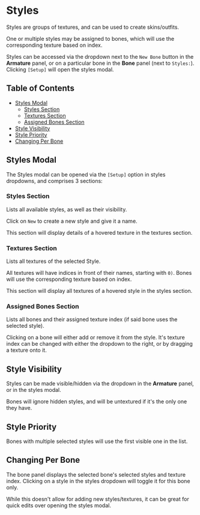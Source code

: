 # Styles

Styles are groups of textures, and can be used to create skins/outfits.

One or multiple styles may be assigned to bones, which will use the
corresponding texture based on index.

Styles can be accessed via the dropdown next to the `New Bone` button in the
**Armature** panel, or on a particular bone in the **Bone** panel (next to
`Styles:`). Clicking `[Setup]` will open the styles modal.

## Table of Contents

- [Styles Modal](#styles-modal)
  - [Styles Section](#styles-section)
  - [Textures Section](#textures-section)
  - [Assigned Bones Section](#assigned-bones-section)
- [Style Visibility](#styles-visibility)
- [Style Priority](#styles-priority)
- [Changing Per Bone](#changing-per-bone)

## Styles Modal

The Styles modal can be opened via the `[Setup]` option in styles dropdowns, and
comprises 3 sections:

### Styles Section

Lists all available styles, as well as their visibility.

Click on `New` to create a new style and give it a name.

This section will display details of a hovered texture in the textures section.

### Textures Section

Lists all textures of the selected Style.

All textures will have indices in front of their names, starting with `0)`.
Bones will use the corresponding texture based on index.

This section will display all textures of a hovered style in the styles section.

### Assigned Bones Section

Lists all bones and their assigned texture index (if said bone uses the selected
style).

Clicking on a bone will either add or remove it from the style. It's texture
index can be changed with either the dropdown to the right, or by dragging a
texture onto it.

## Style Visibility

Styles can be made visible/hidden via the dropdown in the **Armature** panel, or
in the styles modal.

Bones will ignore hidden styles, and will be untextured if it's the only one
they have.

## Style Priority

Bones with multiple selected styles will use the first visible one in the list.

## Changing Per Bone

The bone panel displays the selected bone's selected styles and texture index.
Clicking on a style in the styles dropdown will toggle it for this bone only.

While this doesn't allow for adding new styles/textures, it can be great for
quick edits over opening the styles modal.
